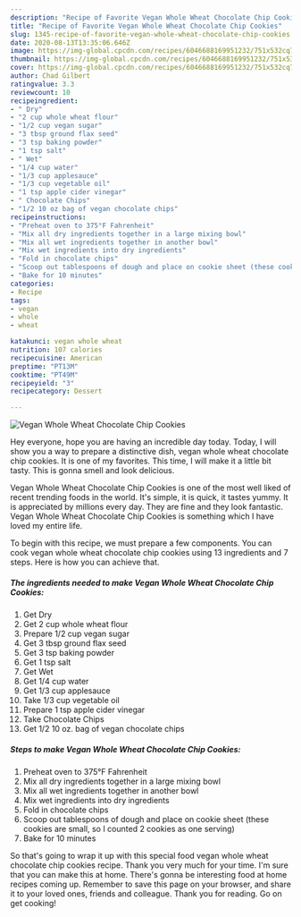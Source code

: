 ```yaml
---
description: "Recipe of Favorite Vegan Whole Wheat Chocolate Chip Cookies"
title: "Recipe of Favorite Vegan Whole Wheat Chocolate Chip Cookies"
slug: 1345-recipe-of-favorite-vegan-whole-wheat-chocolate-chip-cookies
date: 2020-08-13T13:35:06.646Z
image: https://img-global.cpcdn.com/recipes/6046688169951232/751x532cq70/vegan-whole-wheat-chocolate-chip-cookies-recipe-main-photo.jpg
thumbnail: https://img-global.cpcdn.com/recipes/6046688169951232/751x532cq70/vegan-whole-wheat-chocolate-chip-cookies-recipe-main-photo.jpg
cover: https://img-global.cpcdn.com/recipes/6046688169951232/751x532cq70/vegan-whole-wheat-chocolate-chip-cookies-recipe-main-photo.jpg
author: Chad Gilbert
ratingvalue: 3.3
reviewcount: 10
recipeingredient:
- " Dry"
- "2 cup whole wheat flour"
- "1/2 cup vegan sugar"
- "3 tbsp ground flax seed"
- "3 tsp baking powder"
- "1 tsp salt"
- " Wet"
- "1/4 cup water"
- "1/3 cup applesauce"
- "1/3 cup vegetable oil"
- "1 tsp apple cider vinegar"
- " Chocolate Chips"
- "1/2 10 oz bag of vegan chocolate chips"
recipeinstructions:
- "Preheat oven to 375°F Fahrenheit"
- "Mix all dry ingredients together in a large mixing bowl"
- "Mix all wet ingredients together in another bowl"
- "Mix wet ingredients into dry ingredients"
- "Fold in chocolate chips"
- "Scoop out tablespoons of dough and place on cookie sheet (these cookies are small, so I counted 2 cookies as one serving)"
- "Bake for 10 minutes"
categories:
- Recipe
tags:
- vegan
- whole
- wheat

katakunci: vegan whole wheat 
nutrition: 107 calories
recipecuisine: American
preptime: "PT13M"
cooktime: "PT49M"
recipeyield: "3"
recipecategory: Dessert

---
```



![Vegan Whole Wheat Chocolate Chip Cookies](https://img-global.cpcdn.com/recipes/6046688169951232/751x532cq70/vegan-whole-wheat-chocolate-chip-cookies-recipe-main-photo.jpg)

Hey everyone, hope you are having an incredible day today. Today, I will show you a way to prepare a distinctive dish, vegan whole wheat chocolate chip cookies. It is one of my favorites. This time, I will make it a little bit tasty. This is gonna smell and look delicious.



Vegan Whole Wheat Chocolate Chip Cookies is one of the most well liked of recent trending foods in the world. It's simple, it is quick, it tastes yummy. It is appreciated by millions every day. They are fine and they look fantastic. Vegan Whole Wheat Chocolate Chip Cookies is something which I have loved my entire life.


To begin with this recipe, we must prepare a few components. You can cook vegan whole wheat chocolate chip cookies using 13 ingredients and 7 steps. Here is how you can achieve that.

<!--inarticleads1-->

##### The ingredients needed to make Vegan Whole Wheat Chocolate Chip Cookies:

1. Get  Dry
1. Get 2 cup whole wheat flour
1. Prepare 1/2 cup vegan sugar
1. Get 3 tbsp ground flax seed
1. Get 3 tsp baking powder
1. Get 1 tsp salt
1. Get  Wet
1. Get 1/4 cup water
1. Get 1/3 cup applesauce
1. Take 1/3 cup vegetable oil
1. Prepare 1 tsp apple cider vinegar
1. Take  Chocolate Chips
1. Get 1/2 10 oz. bag of vegan chocolate chips




<!--inarticleads2-->

##### Steps to make Vegan Whole Wheat Chocolate Chip Cookies:

1. Preheat oven to 375°F Fahrenheit
1. Mix all dry ingredients together in a large mixing bowl
1. Mix all wet ingredients together in another bowl
1. Mix wet ingredients into dry ingredients
1. Fold in chocolate chips
1. Scoop out tablespoons of dough and place on cookie sheet (these cookies are small, so I counted 2 cookies as one serving)
1. Bake for 10 minutes




So that's going to wrap it up with this special food vegan whole wheat chocolate chip cookies recipe. Thank you very much for your time. I'm sure that you can make this at home. There's gonna be interesting food at home recipes coming up. Remember to save this page on your browser, and share it to your loved ones, friends and colleague. Thank you for reading. Go on get cooking!
